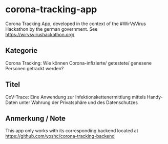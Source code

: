 # corona-tracking-app
Corona Tracking App, developed in the context of the #WirVsVirus Hackathon by the german government. See https://wirvsvirushackathon.org/

## Kategorie
Corona Tracking: Wie können Corona-infizierte/ getestete/ genesene Personen getrackt werden?

## Titel
CoV-Trace: Eine Anwendung zur Infektionskettenermittlung mittels Handy-Daten unter Wahrung der Privatsphäre und des Datenschutzes

## Anmerkung / Note
This app only works with its corresponding backend located at https://github.com/yoshc/corona-tracking-backend

